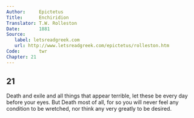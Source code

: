 ```yaml
---
Author:     Epictetus  
Title:      Enchiridion  
Translator: T.W. Rolleston  
Date:       1881  
Source:
   label: letsreadgreek.com
   url: http://www.letsreadgreek.com/epictetus/rolleston.htm
Code:       twr  
Chapter: 21
---
```

##  21

Death and exile and all things that appear terrible, let these be every day
before your eyes.  But Death most of all, for so you will never feel any
condition to be wretched, nor think any very greatly to be desired.



